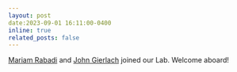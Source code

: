 ```yaml
---
layout: post
date:2023-09-01 16:11:00-0400
inline: true
related_posts: false
---
```


<a href='https://www.linkedin.com/in/mariam-rabadi-b2056821b/'>Mariam Rabadi</a> and <a href='https://www.linkedin.com/in/john-gierlach/'>John Gierlach</a> joined our Lab. Welcome aboard!